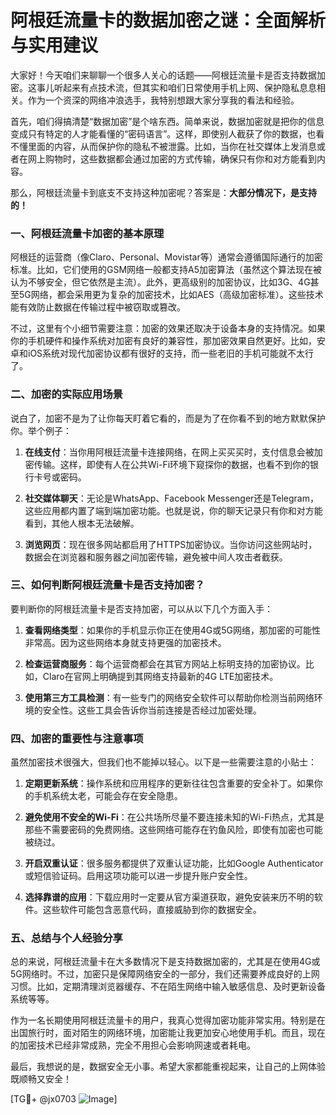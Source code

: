 # 阿根廷流量卡的数据加密之谜：全面解析与实用建议

大家好！今天咱们来聊聊一个很多人关心的话题——阿根廷流量卡是否支持数据加密。这事儿听起来有点技术流，但其实和咱们日常使用手机上网、保护隐私息息相关。作为一个资深的网络冲浪选手，我特别想跟大家分享我的看法和经验。

首先，咱们得搞清楚“数据加密”是个啥东西。简单来说，数据加密就是把你的信息变成只有特定的人才能看懂的“密码语言”。这样，即使别人截获了你的数据，也看不懂里面的内容，从而保护你的隐私不被泄露。比如，当你在社交媒体上发消息或者在网上购物时，这些数据都会通过加密的方式传输，确保只有你和对方能看到内容。

那么，阿根廷流量卡到底支不支持这种加密呢？答案是：**大部分情况下，是支持的！**

### 一、阿根廷流量卡加密的基本原理

阿根廷的运营商（像Claro、Personal、Movistar等）通常会遵循国际通行的加密标准。比如，它们使用的GSM网络一般都支持A5加密算法（虽然这个算法现在被认为不够安全，但它依然是主流）。此外，更高级别的加密协议，比如3G、4G甚至5G网络，都会采用更为复杂的加密技术，比如AES（高级加密标准）。这些技术能有效防止数据在传输过程中被窃取或篡改。

不过，这里有个小细节需要注意：加密的效果还取决于设备本身的支持情况。如果你的手机硬件和操作系统对加密有良好的兼容性，那加密效果自然更好。比如，安卓和iOS系统对现代加密协议都有很好的支持，而一些老旧的手机可能就不太行了。

### 二、加密的实际应用场景

说白了，加密不是为了让你每天盯着它看的，而是为了在你看不到的地方默默保护你。举个例子：

1. **在线支付**：当你用阿根廷流量卡连接网络，在网上买买买时，支付信息会被加密传输。这样，即使有人在公共Wi-Fi环境下窥探你的数据，也看不到你的银行卡号或密码。
   
2. **社交媒体聊天**：无论是WhatsApp、Facebook Messenger还是Telegram，这些应用都内置了端到端加密功能。也就是说，你的聊天记录只有你和对方能看到，其他人根本无法破解。

3. **浏览网页**：现在很多网站都启用了HTTPS加密协议。当你访问这些网站时，数据会在浏览器和服务器之间加密传输，避免被中间人攻击者截获。

### 三、如何判断阿根廷流量卡是否支持加密？

要判断你的阿根廷流量卡是否支持加密，可以从以下几个方面入手：

1. **查看网络类型**：如果你的手机显示你正在使用4G或5G网络，那加密的可能性非常高。因为这些网络本身就支持更强的加密技术。

2. **检查运营商服务**：每个运营商都会在其官方网站上标明支持的加密协议。比如，Claro在官网上明确提到其网络支持最新的4G LTE加密技术。

3. **使用第三方工具检测**：有一些专门的网络安全软件可以帮助你检测当前网络环境的安全性。这些工具会告诉你当前连接是否经过加密处理。

### 四、加密的重要性与注意事项

虽然加密技术很强大，但我们也不能掉以轻心。以下是一些需要注意的小贴士：

1. **定期更新系统**：操作系统和应用程序的更新往往包含重要的安全补丁。如果你的手机系统太老，可能会存在安全隐患。

2. **避免使用不安全的Wi-Fi**：在公共场所尽量不要连接未知的Wi-Fi热点，尤其是那些不需要密码的免费网络。这些网络可能存在钓鱼风险，即使有加密也可能被绕过。

3. **开启双重认证**：很多服务都提供了双重认证功能，比如Google Authenticator或短信验证码。启用这项功能可以进一步提升账户安全性。

4. **选择靠谱的应用**：下载应用时一定要从官方渠道获取，避免安装来历不明的软件。这些软件可能包含恶意代码，直接威胁到你的数据安全。

### 五、总结与个人经验分享

总的来说，阿根廷流量卡在大多数情况下是支持数据加密的，尤其是在使用4G或5G网络时。不过，加密只是保障网络安全的一部分，我们还需要养成良好的上网习惯。比如，定期清理浏览器缓存、不在陌生网络中输入敏感信息、及时更新设备系统等等。

作为一名长期使用阿根廷流量卡的用户，我真心觉得加密功能非常实用。特别是在出国旅行时，面对陌生的网络环境，加密能让我更加安心地使用手机。而且，现在的加密技术已经非常成熟，完全不用担心会影响网速或者耗电。

最后，我想说的是，数据安全无小事。希望大家都能重视起来，让自己的上网体验既顺畅又安全！

[TG💪+ @jx0703 ![Image](https://github.com/user-attachments/assets/dbca1d08-cadb-493c-b0ec-ad6f7a83f270)]